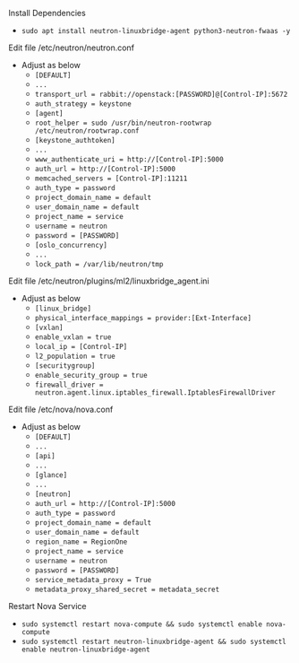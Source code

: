 Install Dependencies
- `````sudo apt install neutron-linuxbridge-agent python3-neutron-fwaas -y`````

Edit file /etc/neutron/neutron.conf
- Adjust as below
  - `````[DEFAULT]`````
  - `````...`````
  - `````transport_url = rabbit://openstack:[PASSWORD]@[Control-IP]:5672`````
  - `````auth_strategy = keystone`````
  - `````[agent]`````
  - `````root_helper = sudo /usr/bin/neutron-rootwrap /etc/neutron/rootwrap.conf`````
  - `````[keystone_authtoken]`````
  - `````...`````
  - `````www_authenticate_uri = http://[Control-IP]:5000`````
  - `````auth_url = http://[Control-IP]:5000`````
  - `````memcached_servers = [Control-IP]:11211`````
  - `````auth_type = password`````
  - `````project_domain_name = default`````
  - `````user_domain_name = default`````
  - `````project_name = service`````
  - `````username = neutron`````
  - `````password = [PASSWORD]`````
  - `````[oslo_concurrency]`````
  - `````...`````
  - `````lock_path = /var/lib/neutron/tmp`````

Edit file /etc/neutron/plugins/ml2/linuxbridge_agent.ini
- Adjust as below  
  - `````[linux_bridge]`````
  - `````physical_interface_mappings = provider:[Ext-Interface]`````
  - `````[vxlan]`````
  - `````enable_vxlan = true`````
  - `````local_ip = [Control-IP]`````
  - `````l2_population = true`````
  - `````[securitygroup]`````
  - `````enable_security_group = true`````
  - `````firewall_driver = neutron.agent.linux.iptables_firewall.IptablesFirewallDriver`````

Edit file /etc/nova/nova.conf
- Adjust as below
  - `````[DEFAULT]`````
  - `````...`````
  - `````[api]`````
  - `````...`````
  - `````[glance]`````
  - `````...`````
  - `````[neutron]`````
  - `````auth_url = http://[Control-IP]:5000`````
  - `````auth_type = password`````
  - `````project_domain_name = default`````
  - `````user_domain_name = default`````
  - `````region_name = RegionOne`````
  - `````project_name = service`````
  - `````username = neutron`````
  - `````password = [PASSWORD]`````
  - `````service_metadata_proxy = True`````
  - `````metadata_proxy_shared_secret = metadata_secret`````
  
Restart Nova Service
- `````sudo systemctl restart nova-compute && sudo systemctl enable nova-compute`````
- `````sudo systemctl restart neutron-linuxbridge-agent && sudo systemctl enable neutron-linuxbridge-agent`````
